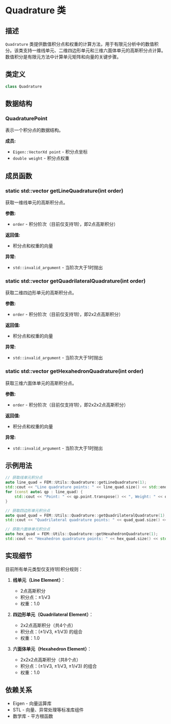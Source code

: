 # Quadrature 类

## 描述

`Quadrature` 类提供数值积分点和权重的计算方法，用于有限元分析中的数值积分。该类支持一维线单元、二维四边形单元和三维六面体单元的高斯积分点计算。数值积分是有限元方法中计算单元矩阵和向量的关键步骤。

## 类定义

```cpp
class Quadrature
```

## 数据结构

### QuadraturePoint

表示一个积分点的数据结构。

**成员:**
- `Eigen::VectorXd point` - 积分点坐标
- `double weight` - 积分点权重

## 成员函数

### static std::vector<QuadraturePoint> getLineQuadrature(int order)

获取一维线单元的高斯积分点。

**参数:**
- `order` - 积分阶次（目前仅支持1阶，即2点高斯积分）

**返回值:**
- 积分点和权重的向量

**异常:**
- `std::invalid_argument` - 当阶次大于1时抛出

### static std::vector<QuadraturePoint> getQuadrilateralQuadrature(int order)

获取二维四边形单元的高斯积分点。

**参数:**
- `order` - 积分阶次（目前仅支持1阶，即2x2点高斯积分）

**返回值:**
- 积分点和权重的向量

**异常:**
- `std::invalid_argument` - 当阶次大于1时抛出

### static std::vector<QuadraturePoint> getHexahedronQuadrature(int order)

获取三维六面体单元的高斯积分点。

**参数:**
- `order` - 积分阶次（目前仅支持1阶，即2x2x2点高斯积分）

**返回值:**
- 积分点和权重的向量

**异常:**
- `std::invalid_argument` - 当阶次大于1时抛出

## 示例用法

```cpp
// 获取线单元积分点
auto line_quad = FEM::Utils::Quadrature::getLineQuadrature(1);
std::cout << "Line quadrature points: " << line_quad.size() << std::endl;
for (const auto& qp : line_quad) {
    std::cout << "Point: " << qp.point.transpose() << ", Weight: " << qp.weight << std::endl;
}

// 获取四边形单元积分点
auto quad_quad = FEM::Utils::Quadrature::getQuadrilateralQuadrature(1);
std::cout << "Quadrilateral quadrature points: " << quad_quad.size() << std::endl;

// 获取六面体单元积分点
auto hex_quad = FEM::Utils::Quadrature::getHexahedronQuadrature(1);
std::cout << "Hexahedron quadrature points: " << hex_quad.size() << std::endl;
```

## 实现细节

目前所有单元类型仅支持1阶积分规则：

1. **线单元（Line Element）**：
   - 2点高斯积分
   - 积分点：±1/√3
   - 权重：1.0

2. **四边形单元（Quadrilateral Element）**：
   - 2x2点高斯积分（共4个点）
   - 积分点：(±1/√3, ±1/√3) 的组合
   - 权重：1.0

3. **六面体单元（Hexahedron Element）**：
   - 2x2x2点高斯积分（共8个点）
   - 积分点：(±1/√3, ±1/√3, ±1/√3) 的组合
   - 权重：1.0

## 依赖关系

- Eigen - 向量运算库
- STL - 向量、异常处理等标准库组件
- 数学库 - 平方根函数